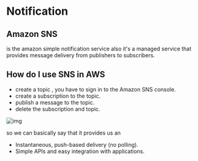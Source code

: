 # Notification 
 
 ## Amazon SNS 
 is the amazon simple notification service 
 also it's a managed service that provides message delivery from publishers to subscribers.

 ## How do I use SNS in AWS
 * create a topic , you have to sign in to the Amazon SNS console.
 * create a subscription to the topic.
 * publish a message to the topic.
 * delete the subscription and topic.

 ![img](https://eadn-wc03-4064062.nxedge.io/cdn/wp-content/uploads/2021/03/2021-03-06-15_43_10-WHY-AMAZON-SNS_-Techspawn-Solutions.png)

 so we can basically say that it provides us an  
  * Instantaneous, push-based delivery (no polling).
* Simple APIs and easy integration with applications.